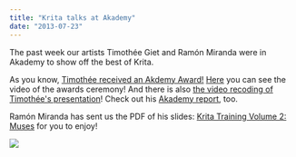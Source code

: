```yaml
---
title: "Krita talks at Akademy"
date: "2013-07-23"
---
```


The past week our artists Timothée Giet and Ramón Miranda were in Akademy to show off the best of Krita.

As you know, [Timothée received an Akdemy Award!](http://krita.org/item/167-thimothee-giet-has-been-awarded-by-the-akademy) [Here](http://mirrors.ircam.fr/pub/kde-applicationdata/akademy/2013/videos/Akademy_Awards.webm) you can see the video of the awards ceremony! And there is also [the video recoding of Timothée's presentation](https://conf.kde.org/en/Akademy2013/public/events/27)! Check out his [Akademy report](http://timotheegiet.com/blog/anim/a-great-and-unexpected-first-akademy-experience.html), too.

Ramón Miranda has sent us the PDF of his slides: [Krita Training Volume 2: Muses](http://kritawebshopblog.files.wordpress.com/2013/07/krita-training-vol2-muses.pdf) for you to enjoy!

![](../images/akademy_website_header_3.png)
